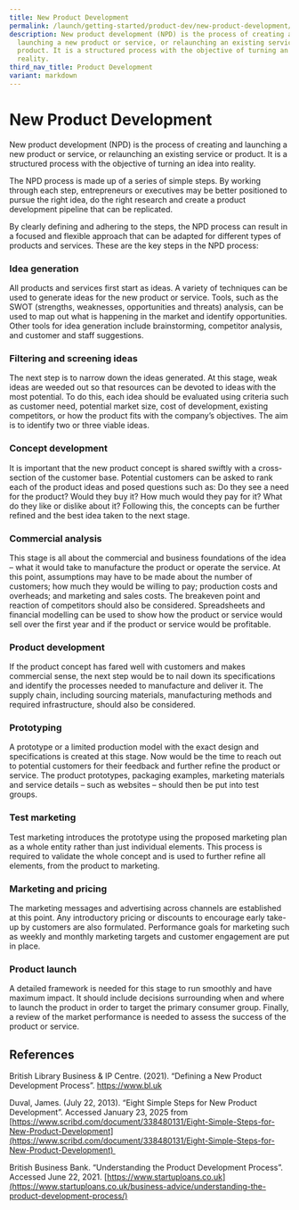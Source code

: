 ```yaml
---
title: New Product Development
permalink: /launch/getting-started/product-dev/new-product-development/
description: New product development (NPD) is the process of creating and
  launching a new product or service, or relaunching an existing service or
  product. It is a structured process with the objective of turning an idea into
  reality.
third_nav_title: Product Development
variant: markdown
---
```

# New Product Development  

New product development (NPD) is the process of creating and launching a new product or service, or relaunching an existing service or product. It is a structured process with the objective of turning an idea into reality.  

The NPD process is made up of a series of simple steps. By working through each step, entrepreneurs or executives may be better positioned to pursue the right idea, do the right research and create a product development pipeline that can be replicated.  

By clearly defining and adhering to the steps, the NPD process can result in a focused and flexible approach that can be adapted for different types of products and services. These are the key steps in the NPD process: 

###    Idea generation 


All products and services first start as ideas. A variety of techniques can be used to generate ideas for the new product or service. Tools, such as the SWOT (strengths, weaknesses, opportunities and threats) analysis, can be used to map out what is happening in the market and identify opportunities. Other tools for idea generation include brainstorming, competitor analysis, and customer and staff suggestions.   

###    Filtering and screening ideas 


The next step is to narrow down the ideas generated. At this stage, weak ideas are weeded out so that resources can be devoted to ideas with the most potential. To do this, each idea should be evaluated using criteria such as customer need, potential market size, cost of development, existing competitors, or how the product fits with the company’s objectives. The aim is to identify two or three viable ideas. 

###    Concept development 


It is important that the new product concept is shared swiftly with a cross-section of the customer base. Potential customers can be asked to rank each of the product ideas and posed questions such as: Do they see a need for the product? Would they buy it? How much would they pay for it? What do they like or dislike about it? Following this, the concepts can be further refined and the best idea taken to the next stage. 

###    Commercial analysis 


This stage is all about the commercial and business foundations of the idea – what it would take to manufacture the product or operate the service. At this point, assumptions may have to be made about the number of customers; how much they would be willing to pay; production costs and overheads; and marketing and sales costs. The breakeven point and reaction of competitors should also be considered. Spreadsheets and financial modelling can be used to show how the product or service would sell over the first year and if the product or service would be profitable.  

###    Product development  


If the product concept has fared well with customers and makes commercial sense, the next step would be to nail down its specifications and identify the processes needed to manufacture and deliver it. The supply chain, including sourcing materials, manufacturing methods and required infrastructure, should also be considered.  

###    Prototyping 


A prototype or a limited production model with the exact design and specifications is created at this stage. Now would be the time to reach out to potential customers for their feedback and further refine the product or service. The product prototypes, packaging examples, marketing materials and service details – such as websites – should then be put into test groups.  

###    Test marketing  


Test marketing introduces the prototype using the proposed marketing plan as a whole entity rather than just individual elements. This process is required to validate the whole concept and is used to further refine all elements, from the product to marketing. 

###    Marketing and pricing 


The marketing messages and advertising across channels are established at this point. Any introductory pricing or discounts to encourage early take-up by customers are also formulated. Performance goals for marketing such as weekly and monthly marketing targets and customer engagement are put in place.  

###    Product launch 


A detailed framework is needed for this stage to run smoothly and have maximum impact. It should include decisions surrounding when and where to launch the product in order to target the primary consumer group. Finally, a review of the market performance is needed to assess the success of the product or service.  

## References 

British Library Business & IP Centre. (2021). “Defining a New Product Development Process”. https://www.bl.uk

Duval, James. (July 22, 2013). “Eight Simple Steps for New Product Development”. Accessed January 23, 2025 from [https://www.scribd.com/document/338480131/Eight-Simple-Steps-for-New-Product-Development](https://www.scribd.com/document/338480131/Eight-Simple-Steps-for-New-Product-Development) 

British Business Bank. “Understanding the Product Development Process”. Accessed June 22, 2021. [https://www.startuploans.co.uk](https://www.startuploans.co.uk/business-advice/understanding-the-product-development-process/)